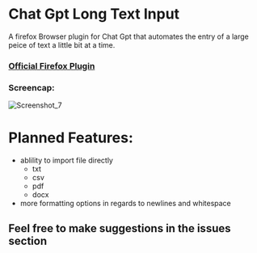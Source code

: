 # Chat Gpt Long Text Input
 A firefox Browser plugin for Chat Gpt that automates the entry of a large peice of text a little bit at a time.

### [Official Firefox Plugin](https://addons.mozilla.org/en-US/firefox/addon/chat-gpt-long-text-input/)
 
### Screencap:
![Screenshot_7](https://user-images.githubusercontent.com/41876584/235541928-949d0f78-0c3f-4737-bd4d-c91d435435e1.png)

# Planned Features:
- ablility to import file directly
    - txt
    - csv
    - pdf 
    - docx
- more formatting options in regards to newlines and whitespace

## Feel free to make suggestions in the issues section
